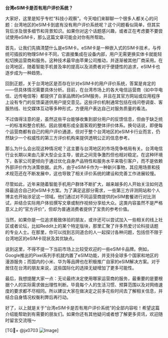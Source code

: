 **台湾eSIM卡是否有用户评价系统？**

大家好，这里是知乎专栏“科技小观察”。今天咱们来聊聊一个很多人都关心的问题：台湾地区的eSIM卡到底有没有用户评价系统呢？这个问题看似简单，但其实背后涉及很多细节和背景知识。如果你对这个话题感兴趣，或者正在考虑要不要尝试使用eSIM卡，那么这篇文章可能会对你有所帮助。

首先，让我们先搞清楚什么是eSIM卡。eSIM卡是一种嵌入式的SIM卡技术，与传统可插拔的物理SIM卡不同，它直接集成在设备内部，用户无需更换实体卡就能轻松切换运营商和服务。这种技术最早由苹果公司推动，并逐渐被其他厂商采用。在台湾地区，随着智能手机普及率的提高以及消费者对于便捷性的追求，eSIM卡也逐步成为一种趋势。

回到正题，关于台湾地区是否存在针对eSIM卡的用户评价系统，答案是肯定的——但具体情况需要具体分析。目前，在台湾市场上的各大电信运营商（如中华电信、远传电信等）都提供了自家品牌的eSIM服务，并且在其官方网站或应用程序上设有专门的反馈渠道供用户提交意见。这些评价机制通常包括在线问卷调查、客服热线、社交媒体互动等多种形式，方便用户表达自己对服务质量的看法。

不过值得注意的是，虽然这些平台能够收集到部分用户的反馈信息，但由于缺乏统一的标准和整合机制，因此很难形成全面客观的整体评价体系。换句话说，即便每个运营商都有自己的用户评价通道，但对于整个台湾地区的eSIM卡行业而言，仍然缺少一个权威性的第三方评价机构来提供透明公正的信息参考。

那么为什么会出现这种情况呢？这主要与台湾地区的市场竞争格局有关。台湾电信行业长期以来由几家大型企业主导，彼此之间竞争激烈但也相对稳定。在这种环境下，各家公司更倾向于通过优化自身产品特性和服务水平来吸引客户，而不是依赖外部评价作为决策依据。此外，由于eSIM卡作为一种新兴事物，其应用场景和技术规范还在不断发展中，这也导致了相关评价系统的建设和完善工作进展较慢。

尽管如此，近年来随着智能手机用户群体不断扩大，越来越多的人开始关注如何选择最适合自己的eSIM卡方案。为了满足这部分需求，一些第三方评测网站和个人博主也开始涉足这一领域。他们通过对不同运营商提供的eSIM套餐进行对比测试，并结合实际用户体验撰写文章或制作视频分享给大众。这类内容虽然不是严格意义上的“官方评价”，但却为普通消费者提供了宝贵的参考价值。

当然，如果你是一位追求极致体验的朋友，或许还可以尝试加入一些相关的线上社区或者论坛，比如Reddit上的某个特定版块，那里汇聚了许多热爱讨论科技话题的专业人士。在那里，你可以找到志同道合的人一起探讨各种问题，包括但不限于台湾地区的eSIM卡现状及其优缺点。

说到这里，不得不提一下当前市场上比较受欢迎的一些eSIM卡品牌。例如，Google推出的Pixel系列手机就内置了eSIM功能，并支持全球多个国家和地区的漫游服务；而国内的小米、华为等品牌也在积极推广自家的eSIM解决方案。对于居住在台湾的朋友来说，这些国际化的选择无疑增加了更多可能性。

最后，我想提醒大家一点：无论最终决定使用哪家运营商的服务，最重要的是要根据个人的实际需求做出理性判断。毕竟每个人的生活习惯、预算范围以及对网络速度的要求都不尽相同。所以建议大家在做决定之前多花些时间去了解相关信息，并结合自身情况权衡利弊后再行动。

好了，以上就是关于“台湾eSIM卡是否有用户评价系统”的全部内容啦！希望这篇介绍能帮助到有需要的朋友们。如果你还有其他疑问或者想了解更多资讯，欢迎随时留言交流哦～

[TG💪+ @jx0703 ![Image](https://github.com/user-attachments/assets/dbca1d08-cadb-493c-b0ec-ad6f7a83f270)]